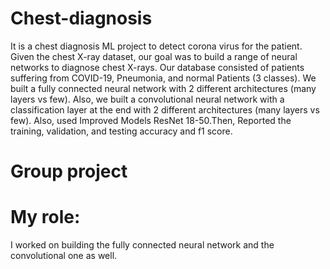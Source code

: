 # Chest-diagnosis
It is a chest diagnosis ML project to detect corona virus for the patient. Given the chest X-ray dataset, our goal was to build a range of neural networks to diagnose chest X-rays. Our database consisted of patients suffering from COVID-19, Pneumonia, and normal Patients (3 classes).
We built a fully connected neural network with 2 different architectures (many layers vs few). Also, we built a convolutional neural network with a classification layer at the end with 2 different architectures (many layers vs few). Also, used Improved Models ResNet 18-50.Then, Reported the training, validation, and testing accuracy and f1 score.
# Group project
# My role: 
I worked on building the fully connected neural network and the convolutional one as well.

